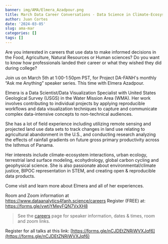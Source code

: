 ```yaml
---
banner: img/AMA/Elmera_Azadpour.png
title: March Data Career Conversations - Data Science in Climate-Ecosystem Interaction
author: Juan Cortes
date: '2024-03-05'
slug: ama-mar
categories: []
tags: []
---
```



Are you interested in careers that use data to make informed decisions in the Food, Agriculture, Natural Resources or Human sciences? Do you want to know how professionals landed their career or what they wished they did during college? 

Join us on March 5th at 1:00-1:50pm PST, for Project DA-FANH's monthly “Ask me Anything” speaker series. This time with Elmera Azadpour.

Elmera is a Data Scientist/Data Visualization Specialist with United States Geological Survey (USGS) in the Water Mission Area (WMA). Her work involves contributing to individual projects by applying reproducible workflows and data visualization techniques to capture and communicate complex data-intensive concepts to non-technical audiences. 

She has a lot of field experience including utilizing remote sensing and projected land use data sets to track changes in land use relating to agricultural abandonment in the U.S., and conducting research analyzing the effects of rainfall gradients on future gross primary productivity across the Isthmus of Panama.

Her interests include climate-ecosystem interactions, urban ecology, terrestrial land surface modeling, ecohydrology, global carbon cycling and geophysical science. She is also passionate about environmental/climate justice, BIPOC representation in STEM, and creating open & reproducible data products. 

Come visit and learn more about Elmera and all of her experiences.

Room and Zoom information at https://www.dataanalytics4fanh.science/careers
Register (FREE) at: https://forms.gle/vwtjYMeyFQN7VxXH8 


> See the [careers](https://www.dataanalytics4fanh.science/careers/) page for speaker information, dates & times, room and zoom links. 

Register for all talks at this link: [https://forms.gle/nCJDEtZNRiWVXJqf6](https://forms.gle/nCJDEtZNRiWVXJqf6)
